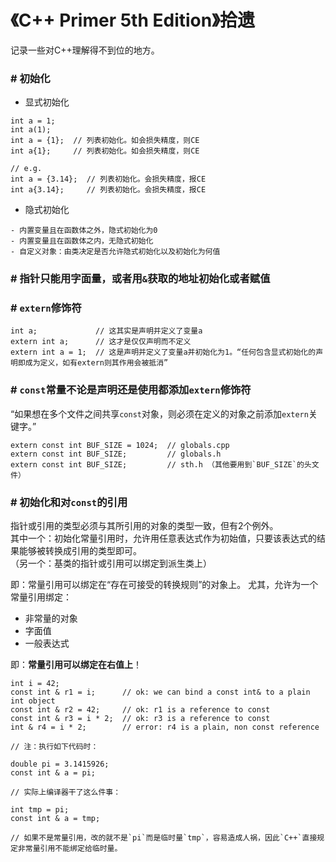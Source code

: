 # 《C++ Primer 5th Edition》拾遗

记录一些对C++理解得不到位的地方。

### \# 初始化

- 显式初始化

```
int a = 1;
int a(1);
int a = {1};  // 列表初始化。如会损失精度，则CE
int a{1};     // 列表初始化。如会损失精度，则CE

// e.g.
int a = {3.14};  // 列表初始化。会损失精度，报CE
int a{3.14};     // 列表初始化。会损失精度，报CE
```

- 隐式初始化

```
- 内置变量且在函数体之外，隐式初始化为0
- 内置变量且在函数体之内，无隐式初始化
- 自定义对象：由类决定是否允许隐式初始化以及初始化为何值
```

### \# 指针只能用字面量，或者用`&`获取的地址初始化或者赋值


### \# `extern`修饰符

```
int a;             // 这其实是声明并定义了变量a
extern int a;      // 这才是仅仅声明而不定义
extern int a = 1;  // 这是声明并定义了变量a并初始化为1。“任何包含显式初始化的声明即成为定义，如有extern则其作用会被抵消”
```

### \# `const`常量不论是声明还是使用都添加`extern`修饰符

“如果想在多个文件之间共享`const`对象，则必须在定义的对象之前添加`extern`关键字。”

```
extern const int BUF_SIZE = 1024;  // globals.cpp
extern const int BUF_SIZE;         // globals.h
extern const int BUF_SIZE;         // sth.h （其他要用到`BUF_SIZE`的头文件）
```

### \# 初始化和对`const`的引用

指针或引用的类型必须与其所引用的对象的类型一致，但有2个例外。    
其中一个：初始化常量引用时，允许用任意表达式作为初始值，只要该表达式的结果能够被转换成引用的类型即可。   
（另一个：基类的指针或引用可以绑定到派生类上）

即：常量引用可以绑定在“存在可接受的转换规则”的对象上。
尤其，允许为一个常量引用绑定：

- 非常量的对象
- 字面值
- 一般表达式

即：**常量引用可以绑定在右值上**！

```
int i = 42;
const int & r1 = i;      // ok: we can bind a const int& to a plain int object
const int & r2 = 42;     // ok: r1 is a reference to const
const int & r3 = i * 2;  // ok: r3 is a reference to const
int & r4 = i * 2;        // error: r4 is a plain, non const reference

// 注：执行如下代码时：

double pi = 3.1415926;
const int & a = pi;

// 实际上编译器干了这么件事：

int tmp = pi;
const int & a = tmp;

// 如果不是常量引用，改的就不是`pi`而是临时量`tmp`，容易造成人祸，因此`C++`直接规定非常量引用不能绑定给临时量。
```